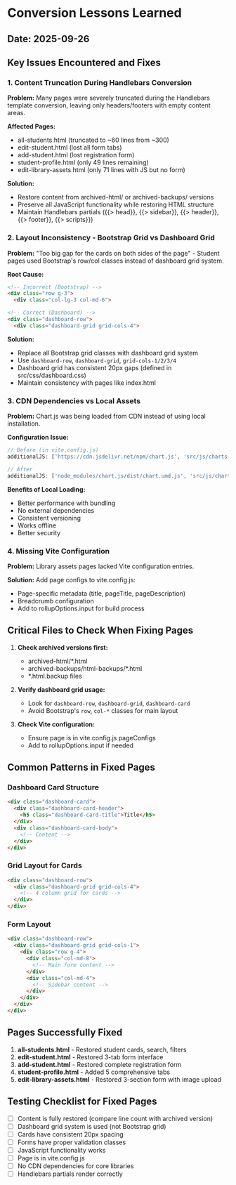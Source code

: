 # Conversion Lessons Learned

## Date: 2025-09-26

## Key Issues Encountered and Fixes

### 1. Content Truncation During Handlebars Conversion
**Problem:** Many pages were severely truncated during the Handlebars template conversion, leaving only headers/footers with empty content areas.

**Affected Pages:**
- all-students.html (truncated to ~60 lines from ~300)
- edit-student.html (lost all form tabs)
- add-student.html (lost registration form)
- student-profile.html (only 49 lines remaining)
- edit-library-assets.html (only 71 lines with JS but no form)

**Solution:**
- Restore content from archived-html/ or archived-backups/ versions
- Preserve all JavaScript functionality while restoring HTML structure
- Maintain Handlebars partials ({{> head}}, {{> sidebar}}, {{> header}}, {{> footer}}, {{> scripts}})

### 2. Layout Inconsistency - Bootstrap Grid vs Dashboard Grid
**Problem:** "Too big gap for the cards on both sides of the page" - Student pages used Bootstrap's row/col classes instead of dashboard grid system.

**Root Cause:**
```html
<!-- Incorrect (Bootstrap) -->
<div class="row g-3">
  <div class="col-lg-3 col-md-6">

<!-- Correct (Dashboard) -->
<div class="dashboard-row">
  <div class="dashboard-grid grid-cols-4">
```

**Solution:**
- Replace all Bootstrap grid classes with dashboard grid system
- Use `dashboard-row`, `dashboard-grid`, `grid-cols-1/2/3/4`
- Dashboard grid has consistent 20px gaps (defined in src/css/dashboard.css)
- Maintain consistency with pages like index.html

### 3. CDN Dependencies vs Local Assets
**Problem:** Chart.js was being loaded from CDN instead of using local installation.

**Configuration Issue:**
```javascript
// Before (in vite.config.js)
additionalJS: ['https://cdn.jsdelivr.net/npm/chart.js', 'src/js/charts-responsive.js']

// After
additionalJS: ['node_modules/chart.js/dist/chart.umd.js', 'src/js/charts-responsive.js']
```

**Benefits of Local Loading:**
- Better performance with bundling
- No external dependencies
- Consistent versioning
- Works offline
- Better security

### 4. Missing Vite Configuration
**Problem:** Library assets pages lacked Vite configuration entries.

**Solution:** Add page configs to vite.config.js:
- Page-specific metadata (title, pageTitle, pageDescription)
- Breadcrumb configuration
- Add to rollupOptions.input for build process

## Critical Files to Check When Fixing Pages

1. **Check archived versions first:**
   - archived-html/*.html
   - archived-backups/html-backups/*.html
   - *.html.backup files

2. **Verify dashboard grid usage:**
   - Look for `dashboard-row`, `dashboard-grid`, `dashboard-card`
   - Avoid Bootstrap's `row`, `col-*` classes for main layout

3. **Check Vite configuration:**
   - Ensure page is in vite.config.js pageConfigs
   - Add to rollupOptions.input if needed

## Common Patterns in Fixed Pages

### Dashboard Card Structure
```html
<div class="dashboard-card">
  <div class="dashboard-card-header">
    <h5 class="dashboard-card-title">Title</h5>
  </div>
  <div class="dashboard-card-body">
    <!-- Content -->
  </div>
</div>
```

### Grid Layout for Cards
```html
<div class="dashboard-row">
  <div class="dashboard-grid grid-cols-4">
    <!-- 4 column grid for cards -->
  </div>
</div>
```

### Form Layout
```html
<div class="dashboard-row">
  <div class="dashboard-grid grid-cols-1">
    <div class="row g-4">
      <div class="col-md-8">
        <!-- Main form content -->
      </div>
      <div class="col-md-4">
        <!-- Sidebar content -->
      </div>
    </div>
  </div>
</div>
```

## Pages Successfully Fixed

1. **all-students.html** - Restored student cards, search, filters
2. **edit-student.html** - Restored 3-tab form interface
3. **add-student.html** - Restored complete registration form
4. **student-profile.html** - Added 5 comprehensive tabs
5. **edit-library-assets.html** - Restored 3-section form with image upload

## Testing Checklist for Fixed Pages

- [ ] Content is fully restored (compare line count with archived version)
- [ ] Dashboard grid system is used (not Bootstrap grid)
- [ ] Cards have consistent 20px spacing
- [ ] Forms have proper validation classes
- [ ] JavaScript functionality works
- [ ] Page is in vite.config.js
- [ ] No CDN dependencies for core libraries
- [ ] Handlebars partials render correctly